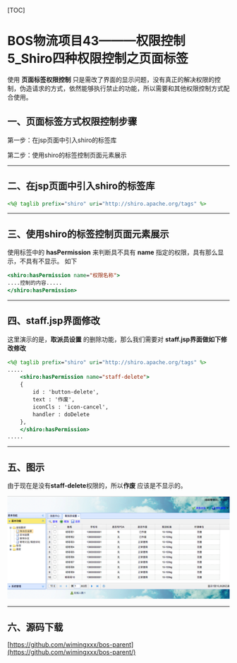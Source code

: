 
[TOC]


# BOS物流项目43———权限控制5\_Shiro四种权限控制之页面标签

使用 **页面标签权限控制** 只是需改了界面的显示问题，没有真正的解决权限的控制，伪造请求的方式，依然能够执行禁止的功能，所以需要和其他权限控制方式配合使用。

## 一、页面标签方式权限控制步骤

第一步：在jsp页面中引入shiro的标签库

第二步：使用shiro的标签控制页面元素展示

---

## 二、在jsp页面中引入shiro的标签库

```jsp
<%@ taglib prefix="shiro" uri="http://shiro.apache.org/tags" %>
```

---

## 三、使用shiro的标签控制页面元素展示

使用标签中的 **hasPermission** 来判断具不具有 **name** 指定的权限，具有那么显示，不具有不显示。
如下
```jsp
<shiro:hasPermission name="权限名称">
....控制的内容.....
</shiro:hasPermission>	
```

---

## 四、staff.jsp界面修改

这里演示的是，**取派员设置** 的删除功能，那么我们需要对 **staff.jsp界面做如下修改修改**

```jsp
<%@ taglib prefix="shiro" uri="http://shiro.apache.org/tags" %>
.....
	<shiro:hasPermission name="staff-delete">
	{
		id : 'button-delete',
		text : '作废',
		iconCls : 'icon-cancel',
		handler : doDelete
	},
	</shiro:hasPermission>
.....
```

---

## 五、图示

由于现在是没有**staff-delete**权限的，所以**作废** 应该是不显示的。

![](../image/43/1.png)


---


## 六、源码下载

[https://github.com/wimingxxx/bos-parent](https://github.com/wimingxxx/bos-parent/)